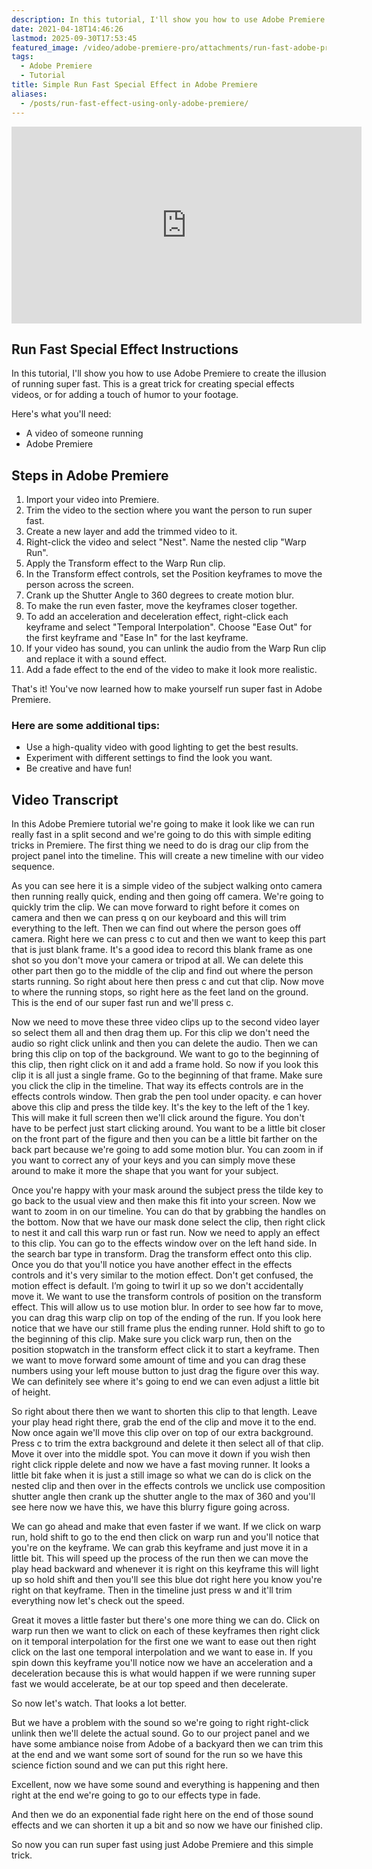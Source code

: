 ```yaml
---
description: In this tutorial, I'll show you how to use Adobe Premiere to create the illusion of running super fast. This is a great trick for creating special effects videos, or for adding a touch of humor to your footage.
date: 2021-04-18T14:46:26
lastmod: 2025-09-30T17:53:45
featured_image: /video/adobe-premiere-pro/attachments/run-fast-adobe-premiere-special-effect-tutorial.jpg
tags:
  - Adobe Premiere
  - Tutorial
title: Simple Run Fast Special Effect in Adobe Premiere
aliases:
  - /posts/run-fast-effect-using-only-adobe-premiere/
---
```


<div class="iframe-16-9-container">
<iframe class="youTubeIframe" width="560" height="315" src="https://www.youtube.com/embed/TDhRkUcCHZc?si=pcBOSFU010v9YVAH" title="YouTube video player" frameborder="0" allow="accelerometer; autoplay; clipboard-write; encrypted-media; gyroscope; picture-in-picture; web-share" referrerpolicy="strict-origin-when-cross-origin" allowfullscreen></iframe>
</div>

## Run Fast Special Effect Instructions

In this tutorial, I'll show you how to use Adobe Premiere to create the illusion of running super fast. This is a great trick for creating special effects videos, or for adding a touch of humor to your footage.

Here's what you'll need:

- A video of someone running
- Adobe Premiere

## Steps in Adobe Premiere

1. Import your video into Premiere.
2. Trim the video to the section where you want the person to run super fast.
3. Create a new layer and add the trimmed video to it.
4. Right-click the video and select "Nest". Name the nested clip "Warp Run".
5. Apply the Transform effect to the Warp Run clip.
6. In the Transform effect controls, set the Position keyframes to move the person across the screen.
7. Crank up the Shutter Angle to 360 degrees to create motion blur.
8. To make the run even faster, move the keyframes closer together.
9. To add an acceleration and deceleration effect, right-click each keyframe and select "Temporal Interpolation". Choose "Ease Out" for the first keyframe and "Ease In" for the last keyframe.
10. If your video has sound, you can unlink the audio from the Warp Run clip and replace it with a sound effect.
11. Add a fade effect to the end of the video to make it look more realistic.

That's it! You've now learned how to make yourself run super fast in Adobe Premiere.

### Here are some additional tips:

- Use a high-quality video with good lighting to get the best results.
- Experiment with different settings to find the look you want.
- Be creative and have fun!

## Video Transcript

In this Adobe Premiere tutorial we're going to make it look like we can run really fast in a split second and we're going to do this with simple editing tricks in Premiere. The first thing we need to do is drag our clip from the project panel into the timeline. This will create a new timeline with our video sequence.

As you can see here it is a simple video of the subject walking onto camera then running really quick, ending and then going off camera. We're going to quickly trim the clip. We can move forward to right before it comes on camera and then we can press q on our keyboard and this will trim everything to the left. Then we can find out where the person goes off camera. Right here we can press c to cut and then we want to keep this part that is just blank frame. It's a good idea to record this blank frame as one shot so you don't move your camera or tripod at all. We can delete this other part then go to the middle of the clip and find out where the person starts running. So right about here then press c and cut that clip. Now move to where the running stops, so right here as the feet land on the ground. This is the end of our super fast run and we'll press c.

Now we need to move these three video clips up to the second video layer so select them all and then drag them up. For this clip we don't need the audio so right click unlink and then you can delete the audio. Then we can bring this clip on top of the background. We want to go to the beginning of this clip, then right click on it and add a frame hold. So now if you look this clip it is all just a single frame. Go to the beginning of that frame. Make sure you click the clip in the timeline. That way its effects controls are in the effects controls window. Then grab the pen tool under opacity. e can hover above this clip and press the tilde key. It's the key to the left of the 1 key. This will make it full screen then we'll click around the figure. You don't have to be perfect just start clicking around. You want to be a little bit closer on the front part of the figure and then you can be a little bit farther on the back part because we're going to add some motion blur. You can zoom in if you want to correct any of your keys and you can simply move these around to make it more the shape that you want for your subject.

Once you're happy with your mask around the subject press the tilde key to go back to the usual view and then make this fit into your screen. Now we want to zoom in on our timeline. You can do that by grabbing the handles on the bottom. Now that we have our mask done select the clip, then right click to nest it and call this warp run or fast run. Now we need to apply an effect to this clip. You can go to the effects window over on the left hand side. In the search bar type in transform. Drag the transform effect onto this clip. Once you do that you'll notice you have another effect in the effects controls and it's very similar to the motion effect. Don't get confused, the motion effect is default. I’m going to twirl it up so we don't accidentally move it. We want to use the transform controls of position on the transform effect. This will allow us to use motion blur. In order to see how far to move, you can drag this warp clip on top of the ending of the run. If you look here notice that we have our still frame plus the ending runner. Hold shift to go to the beginning of this clip. Make sure you click warp run, then on the position stopwatch in the transform effect click it to start a keyframe. Then we want to move forward some amount of time and you can drag these numbers using your left mouse button to just drag the figure over this way. We can definitely see where it's going to end we can even adjust a little bit of height.

So right about there then we want to shorten this clip to that length. Leave your play head right there, grab the end of the clip and move it to the end. Now once again we'll move this clip over on top of our extra background. Press c to trim the extra background and delete it then select all of that clip. Move it over into the middle spot. You can move it down if you wish then right click ripple delete and now we have a fast moving runner. It looks a little bit fake when it is just a still image so what we can do is click on the nested clip and then over in the effects controls we unclick use composition shutter angle then crank up the shutter angle to the max of 360 and you'll see here now we have this, we have this blurry figure going across.

We can go ahead and make that even faster if we want. If we click on warp run, hold shift to go to the end then click on warp run and you'll notice that you're on the keyframe. We can grab this keyframe and just move it in a little bit. This will speed up the process of the run then we can move the play head backward and whenever it is right on this keyframe this will light up so hold shift and then you'll see this blue dot right here you know you're right on that keyframe. Then in the timeline just press w and it'll trim everything now let's check out the speed.

Great it moves a little faster but there's one more thing we can do. Click on warp run then we want to click on each of these keyframes then right click on it temporal interpolation for the first one we want to ease out then right click on the last one temporal interpolation and we want to ease in. If you spin down this keyframe you'll notice now we have an acceleration and a deceleration because this is what would happen if we were running super fast we would accelerate, be at our top speed and then decelerate.

So now let's watch. That looks a lot better.

But we have a problem with the sound so we're going to right right-click unlink then we'll delete the actual sound. Go to our project panel and we have some ambiance noise from Adobe of a backyard then we can trim this at the end and we want some sort of sound for the run so we have this science fiction sound and we can put this right here.

Excellent, now we have some sound and everything is happening and then right at the end we're going to go to our effects type in fade.

And then we do an exponential fade right here on the end of those sound effects and we can shorten it up a bit and so now we have our finished clip.

So now you can run super fast using just Adobe Premiere and this simple trick.
